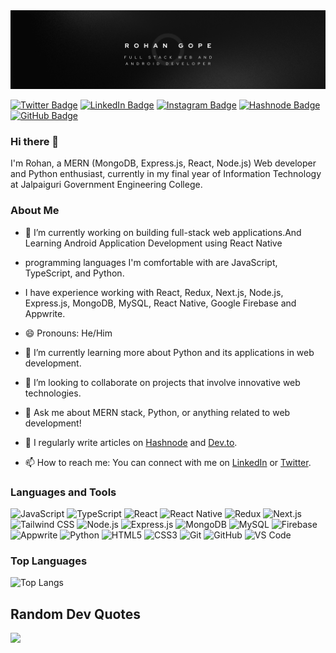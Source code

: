 <img src="./Banner.png">

[![Twitter Badge](https://img.shields.io/badge/Twitter-Profile-informational?style=flat&logo=twitter&logoColor=white&color=1CA2F1)](https://twitter.com/RohanGope6)
[![LinkedIn Badge](https://img.shields.io/badge/LinkedIn-Profile-informational?style=flat&logo=linkedin&logoColor=white&color=0D76A8)](https://www.linkedin.com/in/rohan-gope-a96072199/)
[![Instagram Badge](https://img.shields.io/badge/Instagram-Profile-informational?style=flat&logo=instagram&logoColor=white&color=E4405F)](https://www.instagram.com/rohangope007/)
[![Hashnode Badge](https://img.shields.io/badge/Hashnode-Profile-informational?style=flat&logo=hashnode&logoColor=white&color=2962FF)](https://hashnode.com/@darkrider007)
[![GitHub Badge](https://img.shields.io/badge/GitHub-Profile-informational?style=flat&logo=github&logoColor=white&color=181717)](https://github.com/Darkrider0007)


### Hi there 👋
I'm Rohan, a MERN (MongoDB, Express.js, React, Node.js) Web developer and Python enthusiast, currently in my final year of Information Technology at Jalpaiguri Government Engineering College.

### About Me
- 🔭 I’m currently working on building full-stack web applications.And Learning Android Application Development using React Native
- programming languages I'm comfortable with are JavaScript, TypeScript, and Python.
- I have experience working with React, Redux, Next.js, Node.js, Express.js, MongoDB, MySQL, React Native, Google Firebase and Appwrite.
- 😄 Pronouns: He/Him
- 🌱 I’m currently learning more about Python and its applications in web development.
- 👯 I’m looking to collaborate on projects that involve innovative web technologies.
- 💬 Ask me about MERN stack, Python, or anything related to web development!

- 📝 I regularly write articles on [Hashnode](https://hashnode.com/@darkrider007) and [Dev.to](https://dev.to/darkrider007).
- 📫 How to reach me: You can connect with me on [LinkedIn](https://www.linkedin.com/in/rohan-gope-a96072199/) or [Twitter](https://twitter.com/RohanGope6).

### Languages and Tools
![JavaScript](https://img.shields.io/badge/-JavaScript-black?style=flat-square&logo=javascript)
![TypeScript](https://img.shields.io/badge/-TypeScript-black?style=flat-square&logo=typescript)
![React](https://img.shields.io/badge/-React-black?style=flat-square&logo=react)
![React Native](https://img.shields.io/badge/-React%20Native-black?style=flat-square&logo=react)
![Redux](https://img.shields.io/badge/-Redux-black?style=flat-square&logo=redux)
![Next.js](https://img.shields.io/badge/-Next.js-black?style=flat-square&logo=next.js)
![Tailwind CSS](https://img.shields.io/badge/-Tailwind%20CSS-black?style=flat-square&logo=tailwind-css)
![Node.js](https://img.shields.io/badge/-Node.js-black?style=flat-square&logo=Node.js)
![Express.js](https://img.shields.io/badge/Express.js-000000?style=flat-square&logo=express&logoColor=white)
![MongoDB](https://img.shields.io/badge/MongoDB-000000?style=flat-square&logo=mongodb&logoColor=47A248)
![MySQL](https://img.shields.io/badge/-MySQL-black?style=flat-square&logo=mysql)
![Firebase](https://img.shields.io/badge/-Firebase-black?style=flat-square&logo=firebase)
![Appwrite](https://img.shields.io/badge/-Appwrite-black?style=flat-square&logo=appwrite)
![Python](https://img.shields.io/badge/-Python-black?style=flat-square&logo=python)
![HTML5](https://img.shields.io/badge/-HTML5-black?style=flat-square&logo=html5)
![CSS3](https://img.shields.io/badge/-CSS3-black?style=flat-square&logo=css3&logoColor=1572B6)
![Git](https://img.shields.io/badge/-Git-black?style=flat-square&logo=git)
![GitHub](https://img.shields.io/badge/-GitHub-181717?style=flat-square&logo=github)
![VS Code](https://img.shields.io/badge/-VS%20Code-007ACC?style=flat-square&logo=visual-studio-code)

### Top Languages
![Top Langs](https://github-readme-stats.vercel.app/api/top-langs/?username=Darkrider0007&layout=compact&theme=radical)

## Random Dev Quotes
![](https://quotes-github-readme.vercel.app/api?type=horizontal&theme=tokyonight)
